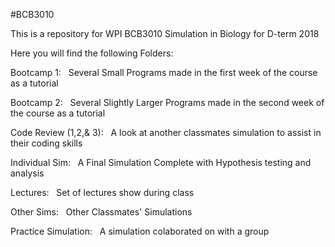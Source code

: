 #BCB3010

This is a repository for WPI BCB3010 Simulation in Biology for D-term 2018


Here you will find the following Folders:


Bootcamp 1:
&nbsp;	  Several Small Programs made in the first week of the course as a tutorial


Bootcamp 2:
&nbsp;	  Several Slightly Larger Programs made in the second week of the course as a tutorial


Code Review (1,2,& 3):
&nbsp;    A look at another classmates simulation to assist in their coding skills 


Individual Sim:
&nbsp;    A Final Simulation Complete with Hypothesis testing and analysis


Lectures:
&nbsp;    Set of lectures show during class


Other Sims:
&nbsp;    Other Classmates' Simulations


Practice Simulation:
&nbsp;    A simulation colaborated on with a group
